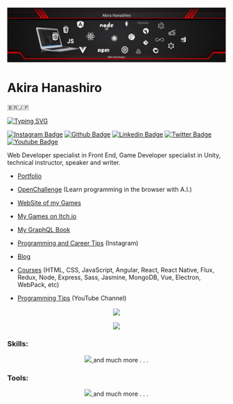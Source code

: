 <!--
**hanashiro/hanashiro** is a ✨ _special_ ✨ repository because its `README.md` (this file) appears on your GitHub profile.

Here are some ideas to get you started:

- 🔭 I’m currently working on ...
- 🌱 I’m currently learning ...
- 👯 I’m looking to collaborate on ...
- 🤔 I’m looking for help with ...
- 💬 Ask me about ...
- 📫 How to reach me: ...
- 😄 Pronouns: ...
- ⚡ Fun fact: ...
-->

![Akira Hanashiro](https://github.com/hanashiro/hanashiro/blob/master/linkedin-cover.jpg?raw=true)

# Akira Hanashiro 
🇧🇷🇯🇵

[![Typing SVG](https://readme-typing-svg.herokuapp.com/?color=f50109&size=35&center=true&vCenter=true&width=1000&lines=HELLO,+My+name+is+Akira+Hanashiro;Front+End+Developer)](https://git.io/typing-svg)

[![Instagram Badge](https://img.shields.io/badge/-Instagram-e1306c?style=flat-square&labelColor=e1306c&logo=instagram&logoColor=white&link=https://instagram.com/akirahanashiro)](https://instagram.com/akirahanashiro)
[![Github Badge](https://img.shields.io/badge/-Github-000?style=flat-square&logo=Github&logoColor=white&link=https://github.com/hanashiro)](https://github.com/hanashiro)
[![Linkedin Badge](https://img.shields.io/badge/-LinkedIn-blue?style=flat-square&logo=Linkedin&logoColor=white&link=https://www.linkedin.com/in/hanashiro/)](https://www.linkedin.com/in/hanashiro/)
[![Twitter Badge](https://img.shields.io/badge/-Twitter-1ca0f1?style=flat-square&labelColor=1ca0f1&logo=twitter&logoColor=white&link=https://twitter.com/akirahanashiro)](https://twitter.com/akirahanashiro)
[![Youtube Badge](https://img.shields.io/badge/-YouTube-ff0000?style=flat-square&labelColor=ff0000&logo=youtube&logoColor=white&link=https://www.youtube.com/@akifunciona)](https://www.youtube.com/@akifunciona)

Web Developer specialist in Front End, Game Developer specialist in Unity, technical instructor, speaker and writer.
- [Portfolio](https://hanashiro.vercel.app/)
- [OpenChallenge](https://openchallenge.dev) (Learn programming in the browser with A.I.)
- [WebSite of my Games](https://mewters.com)
- [My Games on Itch.io](https://mewters.itch.io/)
- [My GraphQL Book](https://www.casadocodigo.com.br/products/livro-graphql)
- [Programming and Career Tips](https://instagram.com/akirahanashiro) (Instagram)
- [Blog](https://www.treinaweb.com.br/blog/autor/akira-hanashiro)
- [Courses](https://www.treinaweb.com.br/cursos?q=hanashiro) (HTML, CSS, JavaScript, Angular, React, React Native, Flux, Redux, Node, Express, Sass, Jasmine, MongoDB, Vue, Electron, WebPack, etc)


- [Programming Tips](https://www.youtube.com/@akifunciona) (YouTube Channel)



<p align="center">
  <a href="https://github.com/anuraghazra/github-readme-stats">
    <img
      align="center"
      height="165"
      src="https://github-readme-stats.vercel.app/api?username=hanashiro&count_private=true&show_icons=true&custom_title=Github%20Status&hide=issues&theme=dracula"
    />
  </a>
</p>
<p align="center">
  <a href="https://github.com/anuraghazra/github-readme-stats">
    <img align="center" src="https://github-readme-stats.vercel.app/api/top-langs/?username=hanashiro&layout=compact&theme=dracula" />
  </a>
</p>

### Skills:
 <p align="center">
  <a href="https://skillicons.dev">
    <img src="https://skillicons.dev/icons?i=html,css,javascript,typescript,sass,react,next,jest,materialui,jquery,angular,vite,nodejs,babel,express,tailwind,styledcomponents,mysql,postgresql,firebase,mongodb,bootstrap,docker,electron,graphql,gulp,nestjs,pug,reactivex,redux,svg,unity,webpack,wordpress" />
  </a>
  and much more . . . 
</p>

### Tools:
<p align="center">
  <a href="https://skillicons.dev">
    <img src="https://skillicons.dev/icons?i=ps,pr,ae,au,ai,git,github,gitlab,vercel,vscode,blender,figma,linux,md" />
  </a>
  and much more . . . 
</p>
